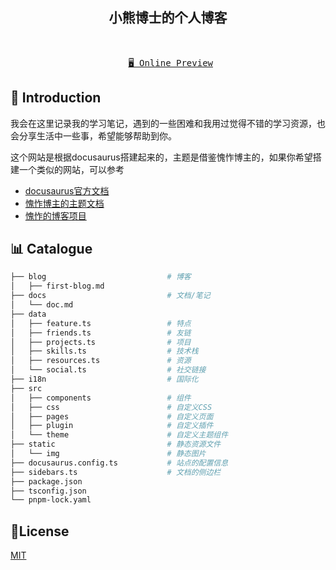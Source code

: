 <h2 align="center">
小熊博士的个人博客
</h2><br>

<pre align="center">
 <a href="https://drbear.vercel.app/">🖥 Online Preview</a>
</pre>

## 👋 Introduction

我会在这里记录我的学习笔记，遇到的一些困难和我用过觉得不错的学习资源，也会分享生活中一些事，希望能够帮助到你。

这个网站是根据docusaurus搭建起来的，主题是借鉴愧怍博主的，如果你希望搭建一个类似的网站，可以参考
- [docusaurus官方文档](https://docusaurus.io/)
- [愧怍博主的主题文档](https://kuizuo.cn/docs/docusaurus-guides)
- [愧怍的博客项目](https://github.com/kuizuo/blog)

## 📊 Catalogue

```bash
├── blog                           # 博客
│   ├── first-blog.md
├── docs                           # 文档/笔记
│   └── doc.md
├── data
│   ├── feature.ts                 # 特点
│   ├── friends.ts                 # 友链
│   ├── projects.ts                # 项目
│   ├── skills.ts                  # 技术栈
│   ├── resources.ts               # 资源
│   └── social.ts                  # 社交链接
├── i18n                           # 国际化
├── src
│   ├── components                 # 组件
│   ├── css                        # 自定义CSS
│   ├── pages                      # 自定义页面
│   ├── plugin                     # 自定义插件
│   └── theme                      # 自定义主题组件
├── static                         # 静态资源文件
│   └── img                        # 静态图片
├── docusaurus.config.ts           # 站点的配置信息
├── sidebars.ts                    # 文档的侧边栏
├── package.json
├── tsconfig.json
└── pnpm-lock.yaml
```

## 📝License

[MIT](./LICENSE)
